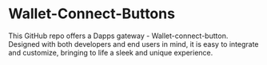 # Wallet-Connect-Buttons
This GitHub repo offers a Dapps gateway - Wallet-connect-button. Designed with both developers and end users in mind, it is easy to integrate and customize, bringing to life a sleek and unique experience.
